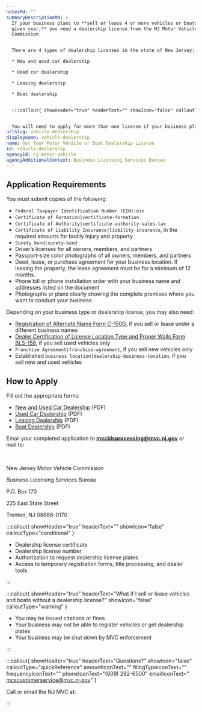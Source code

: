 ```yaml
---
notesMd: ""
summaryDescriptionMd: >
  If your business plans to **sell or lease 4 or more vehicles or boats in a
  given year,** you need a dealership license from the NJ Motor Vehicle
  Commission.


  There are 4 types of dealership licenses in the state of New Jersey:

  * New and used car dealership

  * Used car dealership

  * Leasing dealership

  * Boat dealership


  :::callout{ showHeader="true" headerText="" showIcon="false" calloutType="informational" amountIconText="" filingTypeIconText="" frequencyIconText="" phoneIconText="" emailIconText="" }


  You will need to apply for more than one license if your business plans to both sell and lease vehicles or boats.
urlSlug: vehicle-dealership
displayname: vehicle-dealership
name: Get Your Motor Vehicle or Boat Dealership License
id: vehicle-dealership
agencyId: nj-motor-vehicle
agencyAdditionalContext: Business Licensing Services Bureau
---
```

## Application Requirements

You must submit copies of the following:

* `Federal Taxpayer Identification Number (EIN)|ein`
* `Certificate of Formation|certificate-formation`
* `Certificate of Authority|certificate-authority-sales-tax`
* `Certificate of Liability Insurance|liability-insurance`, in the required amounts for bodily injury and property 
* `Surety bond|surety-bond`
* Driver’s licenses for all owners, members, and partners
* Passport-size color photographs of all owners, members, and partners
* Deed, lease, or purchase agreement for your business location. If leasing the property, the lease agreement must be for a minimum of 12 months.
* Phone bill or phone installation order with your business name and addresses listed on the document
* Photographs or plans clearly showing the complete premises where you want to conduct your business

Depending on your business type or dealership license, you may also need:

* [Registration of Alternate Name Form C-150G](https://formfiles.justia.com/pdf/new-jersey/0080/40.pdf), if you sell or lease under a different business names
* [Dealer Certification of License Location Type and Proper Walls Form BLS-158](https://www.nj.gov/mvc/pdf/business/Dealer%20Certificateof%20Licensed%20Location%20Type%20and%20Proper%20Walls.pdf),  if you sell used vehicles only
* `Franchise Agreement|franchise-agreement`, if you sell new vehicles only
* Established `business location|dealership-business-location`, if you sell new and used vehicles
## How to Apply

Fill out the appropriate forms:

* [New and Used Car Dealership](https://www.nj.gov/mvc/pdf/business/newuseddealer.pdf) (PDF)
* [Used Car Dealership](https://www.nj.gov/mvc/pdf/business/useddealer.pdf) (PDF)
* [Leasing Dealership](https://www.nj.gov/mvc/pdf/business/leasingapp.pdf) (PDF)
* [Boat Dealership](https://www.nj.gov/mvc/pdf/business/boatdeal.pdf) (PDF)

Email your completed application to **mvcblsprocessing@mvc.nj.gov** or mail to:

&nbsp;

New Jersey Motor Vehicle Commission
&nbsp;

Business Licensing Services Bureau
&nbsp;

P.O. Box 170
&nbsp;

225 East State Street
&nbsp;

Trenton, NJ 08666-0170

:::callout{ showHeader="true" headerText="" showIcon="false" calloutType="conditional" }

* Dealership license certificate
* Dealership license number
* Authorization to request dealership license plates
* Access to temporary registration forms, title processing, and dealer tools

:::

:::callout{ showHeader="true" headerText="What if I sell or lease vehicles and boats without a dealership license?" showIcon="false" calloutType="warning" }

* You may be issued citations or fines
* Your business may not be able to register vehicles or get dealership plates
* Your business may be shut down by MVC enforcement

:::

:::callout{ showHeader="true" headerText="Questions?" showIcon="false" calloutType="quickReference" amountIconText="" filingTypeIconText="" frequencyIconText="" phoneIconText="(609) 292-6500" emailIconText=" mcscustomerservice@mvc.nj.gov" }

Call or email the NJ MVC at:

:::
